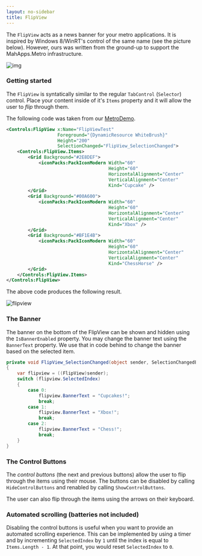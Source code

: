```yaml
---
layout: no-sidebar
title: FlipView
---
```


The ```FlipView``` acts as a news banner for your metro applications. It is inspired by Windows 8/WinRT's control of the same name (see the picture below). However, ours was written from the ground-up to support the MahApps.Metro infrastructure. 

![img](http://i.msdn.microsoft.com/dynimg/IC571410.png)

### Getting started

The ```FlipView``` is syntatically similar to the regular ```TabControl``` (`Selector`) control. Place your content inside of it's ```Items``` property and it will allow the user to *flip* through them.

The following code was taken from our [MetroDemo](https://github.com/MahApps/MahApps.Metro/tree/master/samples/MetroDemo).

```xml
<Controls:FlipView x:Name="FlipViewTest"
                   Foreground="{DynamicResource WhiteBrush}"
                   Height="200"
                   SelectionChanged="FlipView_SelectionChanged">
    <Controls:FlipView.Items>
        <Grid Background="#2E8DEF">
            <iconPacks:PackIconModern Width="60"
                                      Height="60"
                                      HorizontalAlignment="Center"
                                      VerticalAlignment="Center"
                                      Kind="Cupcake" />
        </Grid>
        <Grid Background="#00A600">
            <iconPacks:PackIconModern Width="60"
                                      Height="60"
                                      HorizontalAlignment="Center"
                                      VerticalAlignment="Center"
                                      Kind="Xbox" />
        </Grid>
        <Grid Background="#BF1E4B">
            <iconPacks:PackIconModern Width="60"
                                      Height="60"
                                      HorizontalAlignment="Center"
                                      VerticalAlignment="Center"
                                      Kind="ChessHorse" />
        </Grid>
    </Controls:FlipView.Items>
</Controls:FlipView>
```

The above code produces the following result.

![flipview](https://user-images.githubusercontent.com/658431/29912993-f366ae1a-8e33-11e7-8073-d43e499775b3.png)

### The Banner

The banner on the bottom of the FlipView can be shown and hidden using the ```IsBannerEnabled``` property. You may change the banner text using the ```BannerText``` property. We use that in code behind to change the banner based on the selected item.

```c#
private void FlipView_SelectionChanged(object sender, SelectionChangedEventArgs e)
{
    var flipview = ((FlipView)sender);
    switch (flipview.SelectedIndex)
    {
        case 0:
            flipview.BannerText = "Cupcakes!";
            break;
        case 1:
            flipview.BannerText = "Xbox!";
            break;
        case 2:
            flipview.BannerText = "Chess!";
            break;
    }
}
```

### The Control Buttons
The *control buttons* (the next and previous buttons) allow the user to flip through the items using their mouse. The buttons can be disabled by calling ```HideControlButtons``` and renabled by calling ```ShowControlButtons```.

The user can also flip through the items using the arrows on their keyboard.

### Automated scrolling (batteries not included)

Disabling the control buttons is useful when you want to provide an automated scrolling experience. This can be implemented by using a timer and by incrementing ```SelectedIndex``` by ```1``` until the index is equal to ```Items.Length - 1```. At that point, you would reset ```SelectedIndex``` to ```0```.
